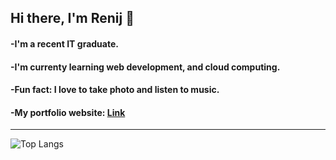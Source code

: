 ## Hi there, I'm Renij 👋

#### -I'm a recent IT graduate.
#### -I'm currenty learning web development, and cloud computing.
#### -Fun fact: I love to take photo and listen to music.
#### -My portfolio website: <a href = "https://renij-shrestha.netlify.app/">Link</a>

---

![Top Langs](https://github-readme-stats.vercel.app/api/top-langs/?username=RenijS&layout=compact)
